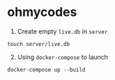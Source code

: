 # ohmycodes

1. Create empty `live.db` in `server`

```shell
touch server/live.db
```


2. Using `docker-compose` to launch
```shell
docker-compose up --build
```